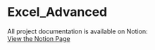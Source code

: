 # Excel_Advanced

All project documentation is available on Notion:  
[View the Notion Page]([https://www.notion.so/NETFLIX-Movies-Excel-Data-Analysis-229b5ccbf0c380bc8fc6c503c372b12e?source=copy_link])
